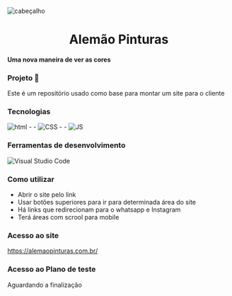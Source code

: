 ![ cabeçalho](https://github.com/programacaogabriel/alemaopinturas.com.br/blob/main/assets/screen.jpeg)


<h1 align="center">Alemão Pinturas </h1>

#### Uma nova maneira de ver as cores


### Projeto 🏰
Este é um repositório usado como base para montar um site para o cliente


### Tecnologias
![html](https://img.shields.io/badge/HTML5-E34F26?style=for-the-badge&logo=html5&logoColor=white)   - -  ![CSS](https://img.shields.io/badge/CSS3-1572B6?style=for-the-badge&logo=css3&logoColor=white) - - ![JS](https://img.shields.io/badge/JavaScript-F7DF1E?style=for-the-badge&logo=javascript&logoColor=black)


### Ferramentas de desenvolvimento 

![Visual Studio Code](https://img.shields.io/badge/Visual_Studio-000000?style=for-the-badge&logo=visual%20studio&logoColor=white)

### Como utilizar

*  Abrir o site pelo link 
*  Usar botões superiores para ir para determinada área do site
*  Há links que redirecionam para o whatsapp e Instagram
*  Terá áreas com scrool para mobile

### Acesso ao site 

https://alemaopinturas.com.br/

### Acesso ao Plano de teste
Aguardando a finalização